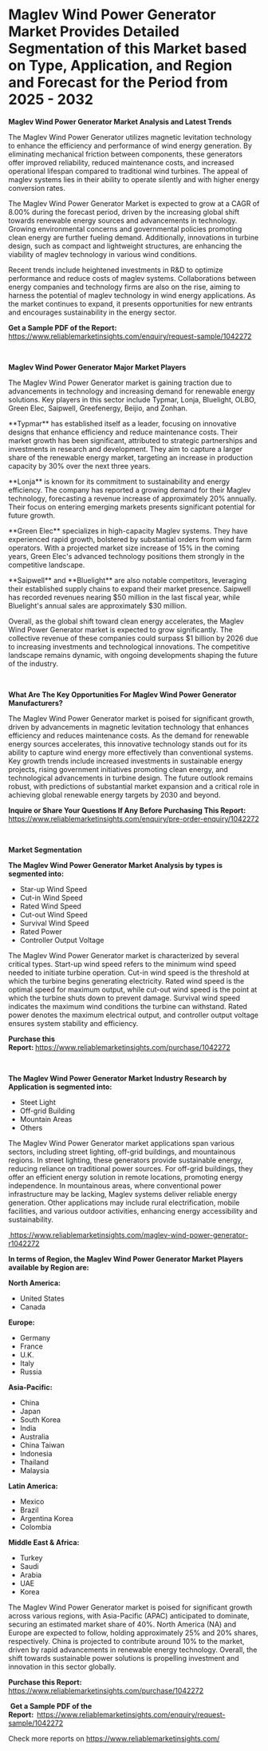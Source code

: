 <p><h1>Maglev Wind Power Generator Market Provides Detailed Segmentation of this Market based on Type, Application, and Region and Forecast for the Period from 2025 - 2032</h1></p><p><strong>Maglev Wind Power Generator Market Analysis and Latest Trends</strong></p>
<p><p>The Maglev Wind Power Generator utilizes magnetic levitation technology to enhance the efficiency and performance of wind energy generation. By eliminating mechanical friction between components, these generators offer improved reliability, reduced maintenance costs, and increased operational lifespan compared to traditional wind turbines. The appeal of maglev systems lies in their ability to operate silently and with higher energy conversion rates.</p><p>The Maglev Wind Power Generator Market is expected to grow at a CAGR of 8.00% during the forecast period, driven by the increasing global shift towards renewable energy sources and advancements in technology. Growing environmental concerns and governmental policies promoting clean energy are further fueling demand. Additionally, innovations in turbine design, such as compact and lightweight structures, are enhancing the viability of maglev technology in various wind conditions.</p><p>Recent trends include heightened investments in R&D to optimize performance and reduce costs of maglev systems. Collaborations between energy companies and technology firms are also on the rise, aiming to harness the potential of maglev technology in wind energy applications. As the market continues to expand, it presents opportunities for new entrants and encourages sustainability in the energy sector.</p></p>
<p><strong>Get a Sample PDF of the Report:&nbsp;</strong> <a href="https://www.reliablemarketinsights.com/enquiry/request-sample/1042272?utm_campaign=2210&utm_medium=2&utm_source=Github&utm_content=ia&utm_term=08042025&utm_id=maglev-wind-power-generator">https://www.reliablemarketinsights.com/enquiry/request-sample/1042272</a></p>
<p>&nbsp;</p>
<p><strong>Maglev Wind Power Generator Major Market Players</strong></p>
<p><p>The Maglev Wind Power Generator market is gaining traction due to advancements in technology and increasing demand for renewable energy solutions. Key players in this sector include Typmar, Lonja, Bluelight, OLBO, Green Elec, Saipwell, Greefenergy, Beijio, and Zonhan.</p><p>**Typmar** has established itself as a leader, focusing on innovative designs that enhance efficiency and reduce maintenance costs. Their market growth has been significant, attributed to strategic partnerships and investments in research and development. They aim to capture a larger share of the renewable energy market, targeting an increase in production capacity by 30% over the next three years.</p><p>**Lonja** is known for its commitment to sustainability and energy efficiency. The company has reported a growing demand for their Maglev technology, forecasting a revenue increase of approximately 20% annually. Their focus on entering emerging markets presents significant potential for future growth.</p><p>**Green Elec** specializes in high-capacity Maglev systems. They have experienced rapid growth, bolstered by substantial orders from wind farm operators. With a projected market size increase of 15% in the coming years, Green Elec's advanced technology positions them strongly in the competitive landscape.</p><p>**Saipwell** and **Bluelight** are also notable competitors, leveraging their established supply chains to expand their market presence. Saipwell has recorded revenues nearing $50 million in the last fiscal year, while Bluelight's annual sales are approximately $30 million.</p><p>Overall, as the global shift toward clean energy accelerates, the Maglev Wind Power Generator market is expected to grow significantly. The collective revenue of these companies could surpass $1 billion by 2026 due to increasing investments and technological innovations. The competitive landscape remains dynamic, with ongoing developments shaping the future of the industry.</p></p>
<p>&nbsp;</p>
<p><strong>What Are The Key Opportunities For Maglev Wind Power Generator Manufacturers?</strong></p>
<p><p>The Maglev Wind Power Generator market is poised for significant growth, driven by advancements in magnetic levitation technology that enhances efficiency and reduces maintenance costs. As the demand for renewable energy sources accelerates, this innovative technology stands out for its ability to capture wind energy more effectively than conventional systems. Key growth trends include increased investments in sustainable energy projects, rising government initiatives promoting clean energy, and technological advancements in turbine design. The future outlook remains robust, with predictions of substantial market expansion and a critical role in achieving global renewable energy targets by 2030 and beyond.</p></p>
<p><strong>Inquire or Share Your Questions If Any Before Purchasing This Report:</strong> <a href="https://www.reliablemarketinsights.com/enquiry/pre-order-enquiry/1042272?utm_campaign=2210&utm_medium=2&utm_source=Github&utm_content=ia&utm_term=08042025&utm_id=maglev-wind-power-generator">https://www.reliablemarketinsights.com/enquiry/pre-order-enquiry/1042272</a></p>
<p>&nbsp;</p>
<p><strong>Market Segmentation</strong></p>
<p><strong>The Maglev Wind Power Generator Market Analysis by types is segmented into:</strong></p>
<p><ul><li>Star-up Wind Speed</li><li>Cut-in Wind Speed</li><li>Rated Wind Speed</li><li>Cut-out Wind Speed</li><li>Survival Wind Speed</li><li>Rated Power</li><li>Controller Output Voltage</li></ul></p>
<p><p>The Maglev Wind Power Generator market is characterized by several critical types. Start-up wind speed refers to the minimum wind speed needed to initiate turbine operation. Cut-in wind speed is the threshold at which the turbine begins generating electricity. Rated wind speed is the optimal speed for maximum output, while cut-out wind speed is the point at which the turbine shuts down to prevent damage. Survival wind speed indicates the maximum wind conditions the turbine can withstand. Rated power denotes the maximum electrical output, and controller output voltage ensures system stability and efficiency.</p></p>
<p><strong>Purchase this Report:&nbsp;</strong><a href="https://www.reliablemarketinsights.com/purchase/1042272?utm_campaign=2210&utm_medium=2&utm_source=Github&utm_content=ia&utm_term=08042025&utm_id=maglev-wind-power-generator">https://www.reliablemarketinsights.com/purchase/1042272</a></p>
<p>&nbsp;</p>
<p><strong>The Maglev Wind Power Generator Market Industry Research by Application is segmented into:</strong></p>
<p><ul><li>Steet Light</li><li>Off-grid Building</li><li>Mountain Areas</li><li>Others</li></ul></p>
<p><p>The Maglev Wind Power Generator market applications span various sectors, including street lighting, off-grid buildings, and mountainous regions. In street lighting, these generators provide sustainable energy, reducing reliance on traditional power sources. For off-grid buildings, they offer an efficient energy solution in remote locations, promoting energy independence. In mountainous areas, where conventional power infrastructure may be lacking, Maglev systems deliver reliable energy generation. Other applications may include rural electrification, mobile facilities, and various outdoor activities, enhancing energy accessibility and sustainability.</p></p>
<p><a href="https://www.reliablemarketinsights.com/maglev-wind-power-generator-r1042272?utm_campaign=2210&utm_medium=2&utm_source=Github&utm_content=ia&utm_term=08042025&utm_id=maglev-wind-power-generator">&nbsp;https://www.reliablemarketinsights.com/maglev-wind-power-generator-r1042272</a></p>
<p><strong>In terms of Region, the Maglev Wind Power Generator Market Players available by Region are:</strong></p>
<p>
    <p> <strong> North America: </strong>
        <ul>
            <li>United States</li>
            <li>Canada</li>
        </ul>
        </p> 
    <p> <strong> Europe: </strong>
        <ul>
            <li>Germany</li>
            <li>France</li>
            <li>U.K.</li>
            <li>Italy</li>
            <li>Russia</li>
        </ul>
        </p> 
    <p> <strong> Asia-Pacific: </strong>
        <ul>
            <li>China</li>
            <li>Japan</li>
            <li>South Korea</li>
            <li>India</li>
            <li>Australia</li>
            <li>China Taiwan</li>
            <li>Indonesia</li>
            <li>Thailand</li>
            <li>Malaysia</li>
        </ul>
        </p> 
    <p> <strong> Latin America: </strong>
        <ul>
            <li>Mexico</li>
            <li>Brazil</li>
            <li>Argentina Korea</li>
            <li>Colombia</li>
        </ul>
        </p> 
    <p> <strong> Middle East & Africa: </strong>
        <ul>
            <li>Turkey</li>
            <li>Saudi</li>
            <li>Arabia</li>
            <li>UAE</li>
            <li>Korea</li>
        </ul>
    </p>
    </p>
<p><p>The Maglev Wind Power Generator market is poised for significant growth across various regions, with Asia-Pacific (APAC) anticipated to dominate, securing an estimated market share of 40%. North America (NA) and Europe are expected to follow, holding approximately 25% and 20% shares, respectively. China is projected to contribute around 10% to the market, driven by rapid advancements in renewable energy technology. Overall, the shift towards sustainable power solutions is propelling investment and innovation in this sector globally.</p></p>
<p><strong>Purchase this Report: </strong><a href="https://www.reliablemarketinsights.com/purchase/1042272?utm_campaign=2210&utm_medium=2&utm_source=Github&utm_content=ia&utm_term=08042025&utm_id=maglev-wind-power-generator">https://www.reliablemarketinsights.com/purchase/1042272</a></p>
<p>&nbsp;<strong>Get a Sample PDF of the Report:&nbsp;&nbsp;</strong><a href="https://www.reliablemarketinsights.com/enquiry/request-sample/1042272?utm_campaign=2210&utm_medium=2&utm_source=Github&utm_content=ia&utm_term=08042025&utm_id=maglev-wind-power-generator">https://www.reliablemarketinsights.com/enquiry/request-sample/1042272</a></p>
<p><strong></strong></p>
<p>Check more reports on <a href="https://www.reliablemarketinsights.com/?utm_campaign=2210&utm_medium=2&utm_source=Github&utm_content=ia&utm_term=08042025&utm_id=maglev-wind-power-generator">https://www.reliablemarketinsights.com/</a></p>
